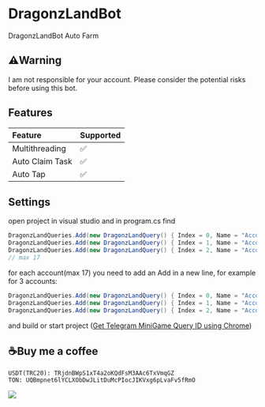 # DragonzLandBot
DragonzLandBot Auto Farm

## ⚠️Warning
I am not responsible for your account. Please consider the potential risks before using this bot.

## Features
| Feature                   | Supported |
| :------------------------ | :-------- |
| Multithreading            | ✅        |
| Auto Claim Task           | ✅        |
| Auto Tap                  | ✅        |

## Settings
open project in visual studio and in program.cs find
```c#
DragonzLandQueries.Add(new DragonzLandQuery() { Index = 0, Name = "Account 1", Auth = "query_id" });
DragonzLandQueries.Add(new DragonzLandQuery() { Index = 1, Name = "Account 2", Auth = "query_id" });
DragonzLandQueries.Add(new DragonzLandQuery() { Index = 2, Name = "Account 3", Auth = "query_id" });
// max 17
```
for each account(max 17) you need to add an Add in a new line, for example for 3 accounts:
```c#
DragonzLandQueries.Add(new DragonzLandQuery() { Index = 0, Name = "Account 1", Auth = "query_id of account 1" });
DragonzLandQueries.Add(new DragonzLandQuery() { Index = 1, Name = "Account 2", Auth = "query_id of account 2" });
DragonzLandQueries.Add(new DragonzLandQuery() { Index = 2, Name = "Account 3", Auth = "query_id of account 3" });
```
and build or start project ([Get Telegram MiniGame Query ID using Chrome](https://youtu.be/r0Ulqev-9M4))

## ☕Buy me a coffee
```
USDT(TRC20): TRjdnBWpS1xT4a2oKQdFsM3AAc6TxVmqGZ
TON: UQBmpnet6lYCLXObDwJLitDuMcPIocJIKVxg6pLvaFv5fRmO
```

![](http://visit.parselecom.com/Api/Visit/18/CF3476)
